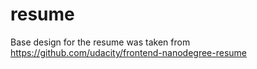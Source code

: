 # resume
Base design for the resume was taken from https://github.com/udacity/frontend-nanodegree-resume
